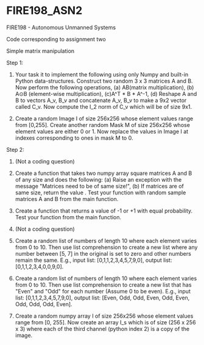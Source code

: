 # FIRE198_ASN2
FIRE198 - Autonomous Unmanned Systems

Code corresponding to assignment two

Simple matrix manipulation

Step 1:

1. Your task it to implement the following using only Numpy and built-in Python data-structures.
Construct two random 3 x 3 matrices A and B. Now perform the following operations, (a) AB(matrix multiplication), (b) A⊙B (element-wise multiplication), (c)A^T * B * A^-1, (d) Reshape A and B to  vectors A_v, B_v and concatenate A_v, B_v to make a  9x2 vector called C_v. Now compute the I_2 norm of C_v which will be of size 9x1.

2. Create a random Image I of size 256x256 whose element values range from [0,255]. Create another random Mask M of size 256x256 whose element values are either 0 or 1. Now replace the values in Image I at indexes corresponding to ones in mask M to 0.


Step 2: 
1. (Not a coding question)
 
2. Create a function that takes two numpy array square matrices A and B of any size and does the following: (a) Raise an exception with the message "Matrices need to be of same size!", (b) If matrices are of same size, return the value . Test your function with random sample matrices A and B from the main function.

3. Create a function that returns a value of -1 or +1 with equal probability. Test your function from the main function.

4. (Not a coding question)

5. Create a random list of numbers of length 10 where each element varies from 0 to 10. Then use list comprehension to create a new list where any number between [5, 7] in the original is set to zero and other numbers remain the same. E.g., input list: [0,1,1,2,3,4,5,7,9,0], output list: [0,1,1,2,3,4,0,0,9,0].

6. Create a random list of numbers of length 10 where each element varies from 0 to 10. Then use list comprehension to create a new list that has "Even" and "Odd" for each number (Assume 0 to be even). E.g., input list: [0,1,1,2,3,4,5,7,9,0], output list: [Even, Odd, Odd, Even, Odd, Even, Odd, Odd, Odd, Even].

7. Create a random numpy array I of size 256x256 whose element values range from [0, 255]. Now create an array I_s which is of size (256 x 256 x 3) where each of the third channel (python index 2) is a copy of the image.




